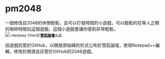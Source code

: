 # pm2048
一個修改自2048的休閒輕鬆，且可以打發時間的小遊戲，可以輕鬆的在等人之類的瑣碎時間玩這個遊戲，這個小遊戲會讓你感到非常輕鬆。<br />
<img src="https://chart.googleapis.com/chart?chs=300x300&cht=qr&chl=http://210.200.166.207&choe=UTF-8" /></small>
<small>Hardway Chen於<strong><a href="http://210.200.166.207">雪狐論壇</a></strong>出品</small>

該遊戲託管於GitHub，以開放原始碼的形式公布於雪狐論壇，使用Notepad++編輯，修改於開源且託管於GitHub的2048遊戲。
